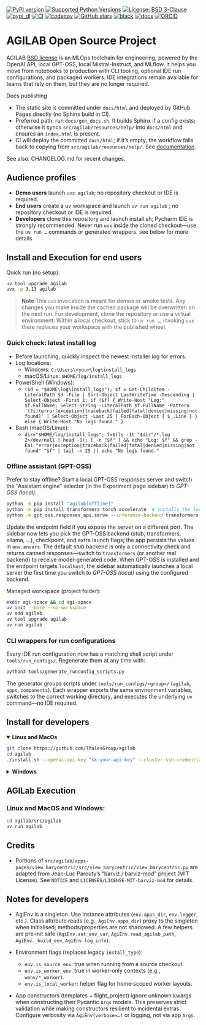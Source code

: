 [![PyPI version](https://img.shields.io/badge/PyPI-2025.10.22-informational?logo=pypi)](https://pypi.org/project/agilab)
[![Supported Python Versions](https://img.shields.io/pypi/pyversions/agilab.svg)](https://pypi.org/project/agilab/)
[![License: BSD 3-Clause](https://img.shields.io/badge/License-BSD%203--Clause-blue.svg)](https://opensource.org/licenses/BSD-3-Clause)
[![pypi_dl](https://img.shields.io/pypi/dm/agilab)]()
[![CI](https://github.com/ThalesGroup/agilab/actions/workflows/ci.yml/badge.svg)](https://github.com/ThalesGroup/agilab/actions/workflows/ci.yml)
[![codecov](https://codecov.io/gh/ThalesGroup/agilab/branch/main/graph/badge.svg)](https://codecov.io/gh/ThalesGroup/agilab)
[![GitHub stars](https://img.shields.io/github/stars/ThalesGroup/agilab.svg)](https://github.com/ThalesGroup/agilab)
[![black](https://img.shields.io/badge/code%20style-black-000000.svg)]()
[![docs](https://img.shields.io/badge/docs-online-brightgreen.svg)](https://thalesgroup.github.io/agilab/html)
[![ORCID](https://img.shields.io/badge/ORCID-0009--0003--5375--368X-A6CE39?logo=orcid)](https://orcid.org/0009-0003-5375-368X)


# AGILAB Open Source Project

AGILAB [BSD license](https://github.com/ThalesGroup/agilab/blob/main/LICENSE) is an MLOps toolchain for engineering, powered by the OpenAI API, local GPT-OSS, local Mistral-Instruct, and MLflow. It helps you move from notebooks to production with CLI tooling, optional IDE run configurations, and packaged workers. IDE integrations remain available for teams that rely on them, but they are no longer required.

Docs publishing
- The static site is committed under `docs/html` and deployed by GitHub Pages directly (no Sphinx build in CI).
- Preferred path: run `docs/gen_docs.sh`. It builds Sphinx if a config exists; otherwise it syncs `src/agilab/resources/help/` into `docs/html` and ensures an `index.html` is present.
- CI will deploy the committed `docs/html`; if it’s empty, the workflow falls back to copying from `src/agilab/resources/help/`.
See [documentation](https://thalesgroup.github.io/agilab/html).

See also: CHANGELOG.md for recent changes.

## Audience profiles

- **Demo users** launch `uvx agilab`; no repository checkout or IDE is required.
- **End users** create a uv workspace and launch `uv run agilab` ; no repository checkout or IDE is required.
- **Developers** clone this repository and launch install.sh; Pycharm IDE is strongly recommended. Never run `uvx` inside the cloned checkout—use the `uv run …` commands or generated wrappers.
see below for more details 

## Install and Execution for end users

Quick run (no setup):

```bash
uv tool upgrade agilab
uvx -p 3.13 agilab
```

> **Note**
> This `uvx` invocation is meant for demos or smoke tests. Any changes you make inside the cached package will be overwritten on the next run. For development, clone the repository or use a virtual environment. Within a local checkout, stick to `uv run …`; invoking `uvx` there replaces your workspace with the published wheel.

### Quick check: latest install log

- Before launching, quickly inspect the newest installer log for errors.
- Log locations:
  - Windows: `C:\Users\<you>\log\install_logs`
  - macOS/Linux: `$HOME/log/install_logs`
- PowerShell (Windows):
  - `($d = "$HOME\log\install_logs"); $f = Get-ChildItem -LiteralPath $d -File | Sort-Object LastWriteTime -Descending | Select-Object -First 1; if ($f) { Write-Host "Log:" $f.FullName; Select-String -LiteralPath $f.FullName -Pattern '(?i)(error|exception|traceback|failed|fatal|denied|missing|not found)' | Select-Object -Last 25 | ForEach-Object { $_.Line } } else { Write-Host "No logs found." }`
- Bash (macOS/Linux):
  - `dir="$HOME/log/install_logs"; f=$(ls -1t "$dir"/*.log 2>/dev/null | head -1); [ -n "$f" ] && echo "Log: $f" && grep -Eai "error|exception|traceback|failed|fatal|denied|missing|not found" "$f" | tail -n 25 || echo "No logs found."`

### Offline assistant (GPT-OSS)

Prefer to stay offline? Start a local GPT-OSS responses server and switch the “Assistant engine” selector (in the Experiment page sidebar) to *GPT-OSS (local)*:

```bash
python -m pip install "agilab[offline]"
python -m pip install transformers torch accelerate  # installs the local backends used by GPT-OSS
python -m gpt_oss.responses_api.serve --inference-backend transformers --checkpoint gpt2 --port 8000
```

Update the endpoint field if you expose the server on a different port. The sidebar now lets you pick the GPT-OSS backend (stub, transformers, ollama, …), checkpoint, and extra launch flags; the app persists the values in `env.envars`. The default *stub* backend is only a connectivity check and returns canned responses—switch to `transformers` (or another real backend) to receive model-generated code.
When GPT-OSS is installed and the endpoint targets ``localhost``, the sidebar automatically launches a local server the first time you switch to *GPT-OSS (local)* using the configured backend.

Managed workspace (project folder):

```bash
mkdir agi-space && cd agi-space
uv init --bare --no-workspace
uv add agilab
uv tool upgrade agilab
uv run agilab
```

### CLI wrappers for run configurations

Every IDE run configuration now has a matching shell script under `tools/run_configs/`. Regenerate them at any time with:

```bash
python3 tools/generate_runconfig_scripts.py
```

The generator groups scripts under `tools/run_configs/<group>/` (`agilab`, `apps`, `components`). Each wrapper exports the same environment variables, switches to the correct working directory, and executes the underlying `uv` command—no IDE required.

## Install for developers

<details open> 
<summary>
    <strong> Linux and MacOs </strong>
</summary>

```bash
git clone https://github.com/ThalesGroup/agilab
cd agilab
./install.sh --openai-api-key "sk-your-api-key" --cluster-ssh-credentials "username[:password]"
```
</details>

<details> 
<summary>
    <strong>Windows</strong>
</summary>

```powershell
git clone https://github.com/ThalesGroup/agilab
cd agilabpush it
powershell.exe -ExecutionPolicy Bypass -File .\install.ps1 --openai-api-key "sk-your-api-key"
```
</details>

## AGILab Execution

### Linux and MacOS and Windows:

```bash
cd agilab/src/agilab
uv run agilab
```

## Credits

- Portions of `src/agilab/apps-pages/view_barycentric/src/view_barycentric/view_barycentric.py`
  are adapted from Jean-Luc Parouty’s “barviz / barviz-mod” project (MIT License).
  See `NOTICE` and `LICENSES/LICENSE-MIT-barviz-mod` for details.

## Notes for developers

- AgiEnv is a singleton. Use instance attributes (`env.apps_dir`, `env.logger`, etc.).
  Class attribute reads (e.g., `AgiEnv.apps_dir`) proxy to the singleton when initialised;
  methods/properties are not shadowed. A few helpers are pre‑init safe
  (`AgiEnv.set_env_var`, `AgiEnv.read_agilab_path`, `AgiEnv._build_env`, `AgiEnv.log_info`).

- Environment flags (replaces legacy `install_type`):
  - `env.is_source_env`: true when running from a source checkout.
  - `env.is_worker_env`: true in worker-only contexts (e.g., `wenv/*_worker`).
  - `env.is_local_worker`: helper flag for home‑scoped worker layouts.

- App constructors (templates + flight_project) ignore unknown kwargs when constructing
  their Pydantic `Args` models. This preserves strict validation while making constructors
  resilient to incidental extras. Configure verbosity via `AgiEnv(verbose=…)` or logging,
  not via app `Args`.
